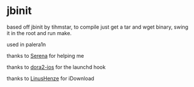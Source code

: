 # jbinit
based off jbinit by tihmstar, to compile just get a tar and wget binary, swing it in the root and run make.

used in palera1n

thanks to [Serena](https://github.com/SerenaKit) for helping me

thanks to [dora2-ios](https://github.com/dora2-iOS) for the launchd hook

thanks to [LinusHenze](https://github.com/LinusHenze) for iDownload